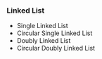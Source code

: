 ### Linked List
* Single Linked List
* Circular Single Linked List
* Doubly Linked List
* Circular Doubly Linked List
